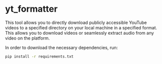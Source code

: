 # yt_formatter

This tool allows you to directly download publicly accessible YouTube videos to a specified directory on your local machine in a specified format. This allows you to download videos or seamlessly extract audio from any video on the platform. 

In order to download the necessary dependencies, run:

```bash
pip install -r requirements.txt
```
